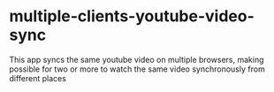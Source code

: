 # multiple-clients-youtube-video-sync
 This app syncs the same youtube video on multiple browsers, making possible for two or more to watch the same video synchronously from different places
